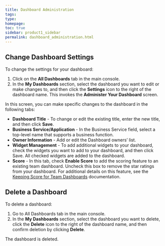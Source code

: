 ```yaml
---
title: Dashboard Administration
tags: 
type: 
homepage: 
toc: true
sidebar: product1_sidebar
permalink: dashboard_administration.html
---
```


## Change Dashboard Settings

To change the settings for your dashboard:

1.	Click on the **All Dashboards** tab in the main console. 
2.	In the **My Dashboards** section, select the dashboard you want to edit or make changes to, and then click the **Settings** icon to the right of the dashboard name. This invokes the **Administer Your Dashboard** screen. 

In this screen, you can make specific changes to the dashboard in the following tabs:
  -	**Dashboard Title** -  To change or edit the existing title, enter the new title, and then click **Save**.
  -	**Business Service/Application** - In the Business Service field, select a top-level name that supports a business function.
  -	**Owner Information** - Add or edit the Dashboard owners’ list.
  - **Widget Management** - To add additional widgets to your dashboard, check the widgets you want to add to your dashboard, and then click Save. All checked widgets are added to the dashboard.
  - **Score** - In this tab, check **Enable Score** to add the scoring feature to an existing team dashboard. Uncheck this box to remove the star ratings from your dashboard. For additional details on this feature, see the [Keeping Score for Team Dashboards](keeping_score.md) documentation.
  
## Delete a Dashboard

To delete a dashboard:

1.	Go to All Dashboards tab in the main console. 
2.	In the **My Dashboards** section, select the dashboard you want to delete, click the **Delete** icon to the right of the dashboard name, and then confirm deletion by clicking **Delete**.  
 
The dashboard is deleted.

